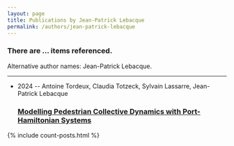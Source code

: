 ```yaml
---
layout: page
title: Publications by Jean-Patrick Lebacque
permalink: /authors/jean-patrick-lebacque
---
```


<h3 id="number-posts">There are ... items referenced.</h3>
<p id='info-authors'>Alternative author names: Jean-Patrick Lebacque.</p>
<hr />
<ul class="post-list">
<li><span class='post-meta'>2024 -- Antoine Tordeux, Claudia Totzeck, Sylvain Lassarre, Jean-Patrick Lebacque</span><h3><a class='post-link' href="{{ site.baseurl }}/modelling-pedestrian-collective-dynamics-with-port-hamiltonian-systems">Modelling Pedestrian Collective Dynamics with Port-Hamiltonian Systems</a></h3></li>

</ul>
{% include count-posts.html %}
